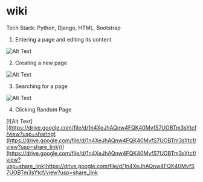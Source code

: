 # wiki

Tech Stack: Python, Django, HTML, Bootstrap

1) Entering a page and editing its content

![Alt Text](https://drive.google.com/file/d/1lAFPtYdU0BHUbfTE5bYGFC4afNE9x29f/view?usp=sharing)

2) Creating a new page

![Alt Text](https://drive.google.com/file/d/14Glv92NwmJv_SvTZKncQw4bn_SQhulnv/view?usp=sharing)

3) Searching for a page

![Alt Text](https://drive.google.com/file/d/1E9Abd6ZJ-Pn0UAe9EJpoMWW-HaG4sD21/view?usp=sharing)

4) Clicking Random Page

[![Alt Text][(https://drive.google.com/file/d/1n4XeJhAQnw4FQK40MvfS7UOBTm3sYtcf/view?usp=sharing](https://drive.google.com/file/d/1n4XeJhAQnw4FQK40MvfS7UOBTm3sYtcf/view?usp=share_link))](https://drive.google.com/file/d/1n4XeJhAQnw4FQK40MvfS7UOBTm3sYtcf/view?usp=share_link)https://drive.google.com/file/d/1n4XeJhAQnw4FQK40MvfS7UOBTm3sYtcf/view?usp=share_link



